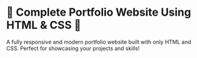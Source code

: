 # 🌟 Complete Portfolio Website Using HTML & CSS 🌟  
A fully responsive and modern portfolio website built with only HTML and CSS. Perfect for showcasing your projects and skills!  

## 